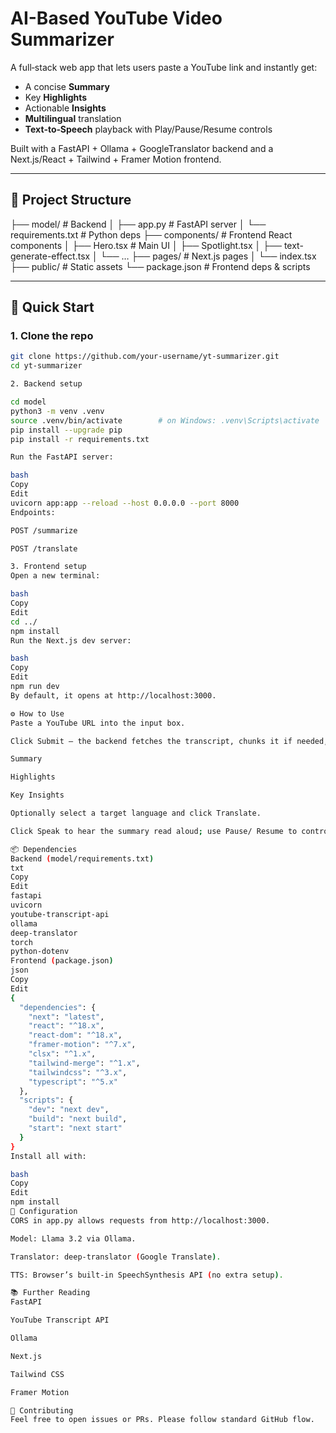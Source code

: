 # AI-Based YouTube Video Summarizer

A full‑stack web app that lets users paste a YouTube link and instantly get:
- A concise **Summary**  
- Key **Highlights**  
- Actionable **Insights**  
- **Multilingual** translation  
- **Text‑to‑Speech** playback with Play/Pause/Resume controls  

Built with a FastAPI + Ollama + GoogleTranslator backend and a Next.js/React + Tailwind + Framer Motion frontend.

---

## 📁 Project Structure

├── model/ # Backend
│ ├── app.py # FastAPI server
│ └── requirements.txt # Python deps
├── components/ # Frontend React components
│ ├── Hero.tsx # Main UI
│ ├── Spotlight.tsx
│ ├── text-generate-effect.tsx
│ └── …
├── pages/ # Next.js pages
│ └── index.tsx
├── public/ # Static assets
└── package.json # Frontend deps & scripts

---

## 🚀 Quick Start

### 1. Clone the repo

```bash
git clone https://github.com/your‑username/yt‑summarizer.git
cd yt‑summarizer

2. Backend setup

cd model
python3 -m venv .venv
source .venv/bin/activate        # on Windows: .venv\Scripts\activate
pip install --upgrade pip
pip install -r requirements.txt

Run the FastAPI server:

bash
Copy
Edit
uvicorn app:app --reload --host 0.0.0.0 --port 8000
Endpoints:

POST /summarize

POST /translate

3. Frontend setup
Open a new terminal:

bash
Copy
Edit
cd ../
npm install
Run the Next.js dev server:

bash
Copy
Edit
npm run dev
By default, it opens at http://localhost:3000.

⚙️ How to Use
Paste a YouTube URL into the input box.

Click Submit — the backend fetches the transcript, chunks it if needed, and calls Ollama’s Llama 3.2 model to generate:

Summary

Highlights

Key Insights

Optionally select a target language and click Translate.

Click Speak to hear the summary read aloud; use Pause/ Resume to control playback.

📦 Dependencies
Backend (model/requirements.txt)
txt
Copy
Edit
fastapi
uvicorn
youtube-transcript-api
ollama
deep-translator
torch
python-dotenv
Frontend (package.json)
json
Copy
Edit
{
  "dependencies": {
    "next": "latest",
    "react": "^18.x",
    "react-dom": "^18.x",
    "framer-motion": "^7.x",
    "clsx": "^1.x",
    "tailwind-merge": "^1.x",
    "tailwindcss": "^3.x",
    "typescript": "^5.x"
  },
  "scripts": {
    "dev": "next dev",
    "build": "next build",
    "start": "next start"
  }
}
Install all with:

bash
Copy
Edit
npm install
🔧 Configuration
CORS in app.py allows requests from http://localhost:3000.

Model: Llama 3.2 via Ollama.

Translator: deep-translator (Google Translate).

TTS: Browser’s built‑in SpeechSynthesis API (no extra setup).

📚 Further Reading
FastAPI

YouTube Transcript API

Ollama

Next.js

Tailwind CSS

Framer Motion

🤝 Contributing
Feel free to open issues or PRs. Please follow standard GitHub flow.
